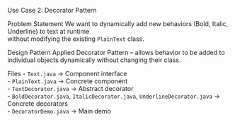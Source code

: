 Use Case 2: Decorator Pattern

Problem Statement
   We want to dynamically add new behaviors (Bold, Italic, Underline) to text at runtime  
   without modifying the existing `PlainText` class.

Design Pattern Applied
    Decorator Pattern – allows behavior to be added to individual objects dynamically without changing their class.

Files
    - `Text.java` → Component interface  
    - `PlainText.java` → Concrete component  
    - `TextDecorator.java` → Abstract decorator  
    - `BoldDecorator.java`, `ItalicDecorator.java`, `UnderlineDecorator.java` → Concrete decorators  
    - `DecoratorDemo.java` → Main demo  
